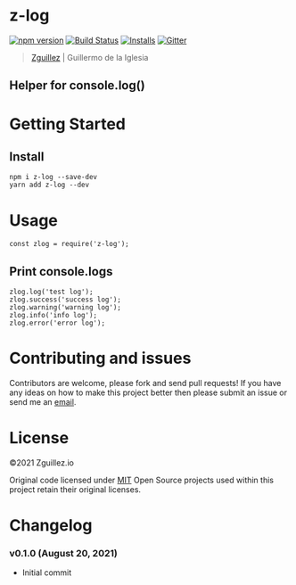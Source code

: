 # z-log

[![npm version](https://badge.fury.io/js/z-log.svg)](https://badge.fury.io/js/z-log)
[![Build Status](https://travis-ci.org/zguillez/z-log.svg?branch=master)](https://travis-ci.org/zguillez/z-log)
[![Installs](https://img.shields.io/npm/dt/z-log.svg)](https://coveralls.io/r/zguillez/z-log)
[![Gitter](https://badges.gitter.im/zguillez/z-log.svg)](https://gitter.im/zguillez/z-log?utm_source=badge&utm_medium=badge&utm_campaign=pr-badge&utm_content=badge)

> [Zguillez](https://zguillez.io) | Guillermo de la Iglesia

## Helper for console.log()

# Getting Started

## Install

```
npm i z-log --save-dev
yarn add z-log --dev
```

# Usage

```
const zlog = require('z-log');
```

## Print console.logs

```
zlog.log('test log');
zlog.success('success log');
zlog.warning('warning log');
zlog.info('info log');
zlog.error('error log');
```

# Contributing and issues

Contributors are welcome, please fork and send pull requests! If you have any ideas on how to make this project better then please submit an issue or send me an [email](mailto:mail@zguillez.io).

# License

©2021 Zguillez.io

Original code licensed under [MIT](https://en.wikipedia.org/wiki/MIT_License) Open Source projects used within this project retain their original licenses.

# Changelog

### v0.1.0 (August 20, 2021)

* Initial commit
